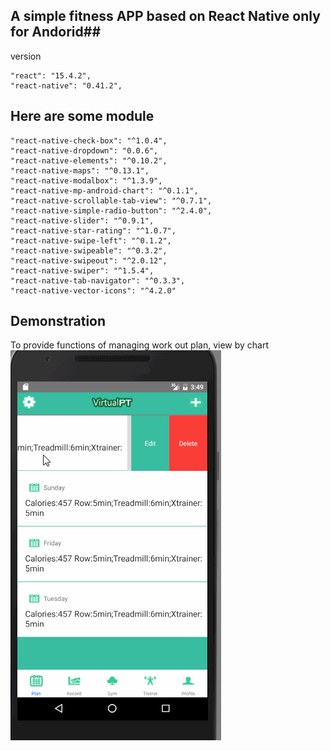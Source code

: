 

## A simple fitness APP based on React Native only for Andorid##
version

    "react": "15.4.2",
    "react-native": "0.41.2",

## Here are some module  ##
    "react-native-check-box": "^1.0.4",
    "react-native-dropdown": "0.0.6",
    "react-native-elements": "^0.10.2",
    "react-native-maps": "^0.13.1",
    "react-native-modalbox": "^1.3.9",
    "react-native-mp-android-chart": "^0.1.1",
    "react-native-scrollable-tab-view": "^0.7.1",
    "react-native-simple-radio-button": "^2.4.0",
    "react-native-slider": "^0.9.1",
    "react-native-star-rating": "^1.0.7",
    "react-native-swipe-left": "^0.1.2",
    "react-native-swipeable": "^0.3.2",
    "react-native-swipeout": "^2.0.12",
    "react-native-swiper": "^1.5.4",
    "react-native-tab-navigator": "^0.3.3",
    "react-native-vector-icons": "^4.2.0"
## Demonstration ##
To provide functions of managing work out plan, view by chart
![image](https://github.com/zengyanzi/PVT/blob/master/gif/09022017.gif )   
